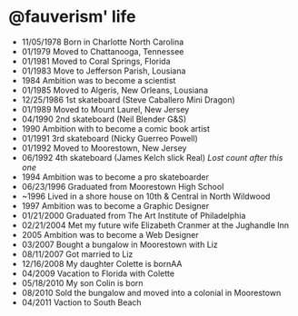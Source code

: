 @fauverism' life
===============

- 11/05/1978 Born in Charlotte North Carolina
- 01/1979 Moved to Chattanooga, Tennessee 
- 01/1981 Moved to Coral Springs, Florida
- 01/1983 Move to Jefferson Parish, Lousiana
- 1984 Ambition was to become a scientist
- 01/1985 Moved to Algeris, New Orleans, Lousiana
- 12/25/1986 1st skateboard (Steve Caballero Mini Dragon)
- 01/1989 Moved to Mount Laurel, New Jersey
- 04/1990 2nd skateboard (Neil Blender G&S)
- 1990 Ambition with to become a comic book artist
- 01/1991 3rd skateboard (Nicky Guerreo Powell)
- 01/1992 Moved to Moorestown, New Jersey
- 06/1992 4th skateboard (James Kelch slick Real) *Lost count after this one*
- 1994 Ambition was to become a pro skateboarder
- 06/23/1996 Graduated from Moorestown High School
- ~1996 Lived in a shore house on 10th & Central in North Wildwood
- 1997 Ambition was to become a Graphic Designer
- 01/21/2000 Graduated from The Art Institute of Philadelphia
- 02/21/2004 Met my future wife Elizabeth Cranmer at the Jughandle Inn
- 2005 Ambition was to become a Web Designer
- 03/2007 Bought a bungalow in Moorestown with Liz
- 08/11/2007 Got married to Liz
- 12/16/2008 My daughter Colette is bornAA
- 04/2009 Vacation to Florida with Colette
- 05/18/2010 My son Colin is born
- 08/2010 Sold the bungalow and moved into a colonial in Moorestown
- 04/2011 Vaction to South Beach
